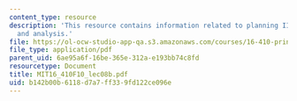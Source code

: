 ```yaml
---
content_type: resource
description: 'This resource contains information related to planning II: plan extraction
  and analysis.'
file: https://ol-ocw-studio-app-qa.s3.amazonaws.com/courses/16-410-principles-of-autonomy-and-decision-making-fall-2010/b142b00b6118d7a7ff339fd122ce096e_MIT16_410F10_lec08b.pdf
file_type: application/pdf
parent_uid: 6ae95a6f-16be-365e-312a-e193bb74c8fd
resourcetype: Document
title: MIT16_410F10_lec08b.pdf
uid: b142b00b-6118-d7a7-ff33-9fd122ce096e
---
```

